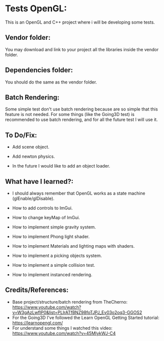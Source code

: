# Tests OpenGL:

This is an OpenGL and C++ project where i will be developing some tests.

## Vendor folder:

You may download and link to your project all the libraries inside the vendor folder.

## Dependencies folder:

You should do the same as the vendor folder.

## Batch Rendering:

Some simple test don't use batch rendering because are so simple that this feature is not needed. For some things (like the Going3D test) is recommended to use batch rendering, and for all the future test I will use it.

## To Do/Fix:

- Add scene object.

- Add newton physics.

- In the future I would like to add an object loader.

## What have I learned?:

- I should always remember that OpenGL works as a state machine (glEnable/glDisable).

- How to add controls to ImGui.

- How to change keyMap of ImGui.

- How to implement simple gravity system.

- How to implement Phong light shader.

- How to implement Materials and lighting maps with shaders.

- How to implement a picking objects system.

- How to implement a simple collision test.

- How to implement instanced rendering.

## Credits/References:

- Base project/structure/batch rendering from TheCherno: https://www.youtube.com/watch?v=W3gAzLwfIP0&list=PLlrATfBNZ98foTJPJ_Ev03o2oq3-GGOS2 
- For the Going3D I've followed the Learn OpenGL Getting Started tutorial: https://learnopengl.com/
- For understand some things I watched this video: https://www.youtube.com/watch?v=45MIykWJ-C4 